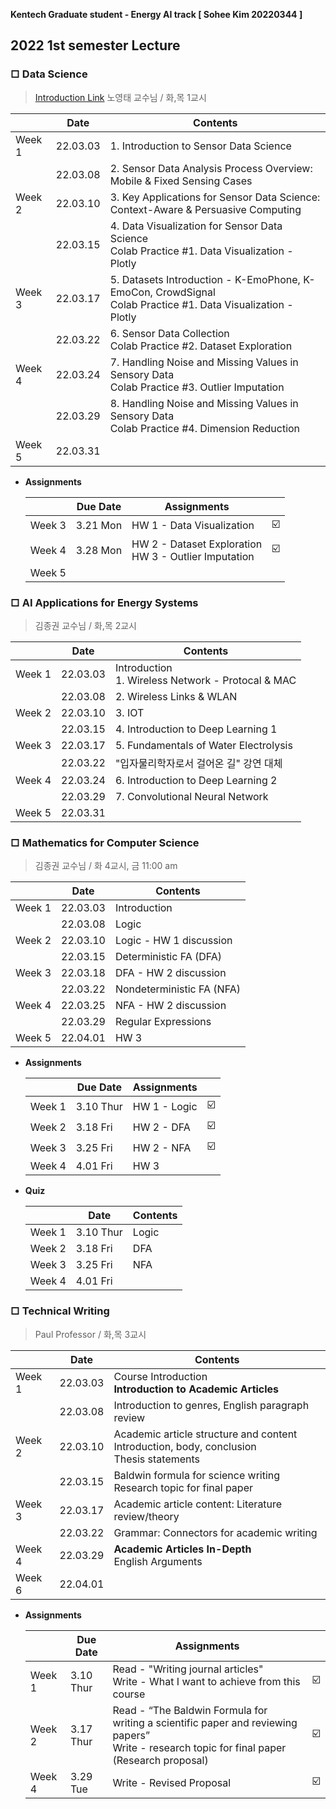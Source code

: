 **Kentech Graduate student - Energy AI track [ Sohee Kim 20220344 ]** 

## 2022 1st semester Lecture

### □ Data Science

> [Introduction Link](http://tiny.cc/y3wouz)
> 노영태 교수님 / 화,목 1교시

|        | Date     | Contents                                                     |
| ------ | -------- | ------------------------------------------------------------ |
| Week 1 | 22.03.03 | 1. Introduction to Sensor Data Science                       |
|        | 22.03.08 | 2. Sensor Data Analysis Process Overview: Mobile & Fixed Sensing Cases |
| Week 2 | 22.03.10 | 3. Key Applications for Sensor Data Science: Context-Aware & Persuasive Computing |
|        | 22.03.15 | 4. Data Visualization for Sensor Data Science <br />Colab Practice #1. Data Visualization - Plotly |
| Week 3 | 22.03.17 | 5. Datasets Introduction - K-EmoPhone, K-EmoCon, CrowdSignal<br />Colab Practice #1. Data Visualization - Plotly |
|        | 22.03.22 | 6. Sensor Data Collection<br />Colab Practice #2. Dataset Exploration |
| Week 4 | 22.03.24 | 7. Handling Noise and Missing Values in Sensory Data<br />Colab Practice #3. Outlier Imputation |
|        | 22.03.29 | 8.  Handling Noise and Missing Values in Sensory Data<br />Colab Practice #4. Dimension Reduction |
| Week 5 | 22.03.31 |                                                              |

* **Assignments**

  |        | Due Date | Assignments                                               |                         |
  | ------ | -------- | --------------------------------------------------------- | ----------------------- |
  | Week 3 | 3.21 Mon | HW 1 - Data Visualization                                 | :ballot_box_with_check: |
  | Week 4 | 3.28 Mon | HW 2 - Dataset Exploration<br />HW 3 - Outlier Imputation | :ballot_box_with_check: |
  | Week 5 |          |                                                           |                         |



### □ AI Applications for Energy Systems

> 김종권 교수님 /  화,목 2교시

|        | Date     | Contents                                               |
| ------ | -------- | ------------------------------------------------------ |
| Week 1 | 22.03.03 | Introduction<br />1. Wireless Network - Protocal & MAC |
|        | 22.03.08 | 2. Wireless Links & WLAN                               |
| Week 2 | 22.03.10 | 3. IOT                                                 |
|        | 22.03.15 | 4. Introduction to Deep Learning 1                     |
| Week 3 | 22.03.17 | 5. Fundamentals of Water Electrolysis                  |
|        | 22.03.22 | "입자물리학자로서 걸어온 길" 강연 대체                 |
| Week 4 | 22.03.24 | 6. Introduction to Deep Learning 2                     |
|        | 22.03.29 | 7. Convolutional Neural Network                        |
| Week 5 | 22.03.31 |                                                        |



### □ Mathematics for Computer Science

>  김종권 교수님 /  화 4교시, 금 11:00 am

|        | Date     | Contents                  |
| ------ | -------- | ------------------------- |
| Week 1 | 22.03.03 | Introduction              |
|        | 22.03.08 | Logic                     |
| Week 2 | 22.03.10 | Logic - HW 1 discussion   |
|        | 22.03.15 | Deterministic FA (DFA)    |
| Week 3 | 22.03.18 | DFA - HW 2 discussion     |
|        | 22.03.22 | Nondeterministic FA (NFA) |
| Week 4 | 22.03.25 | NFA - HW 2 discussion     |
|        | 22.03.29 | Regular Expressions       |
| Week 5 | 22.04.01 | HW 3                      |

* **Assignments**

  |        | Due Date  | Assignments  |                         |
  | ------ | --------- | ------------ | ----------------------- |
  | Week 1 | 3.10 Thur | HW 1 - Logic | :ballot_box_with_check: |
  | Week 2 | 3.18 Fri  | HW 2 - DFA   | :ballot_box_with_check: |
  | Week 3 | 3.25 Fri  | HW 2 - NFA   | :ballot_box_with_check: |
  | Week 4 | 4.01 Fri  | HW 3         |                         |

* **Quiz**

  |        | Date      | Contents |
  | ------ | --------- | -------- |
  | Week 1 | 3.10 Thur | Logic    |
  | Week 2 | 3.18 Fri  | DFA      |
  | Week 3 | 3.25 Fri  | NFA      |
  | Week 4 | 4.01 Fri  |          |



### □ Technical Writing

> Paul Professor / 화,목 3교시

|        | Date     | Contents                                                     |
| ------ | -------- | ------------------------------------------------------------ |
| Week 1 | 22.03.03 | Course Introduction<br />**Introduction to Academic Articles** |
|        | 22.03.08 | Introduction to genres, English paragraph review             |
| Week 2 | 22.03.10 | Academic article structure and content<br />Introduction, body, conclusion<br />Thesis statements |
|        | 22.03.15 | Baldwin formula for science writing<br />Research topic for final paper |
| Week 3 | 22.03.17 | Academic article content: Literature review/theory           |
|        | 22.03.22 | Grammar: Connectors for academic writing                     |
| Week 4 | 22.03.29 | **Academic Articles In-Depth**<br />English Arguments        |
| Week 6 | 22.04.01 |                                                              |

* **Assignments**

    |        | Due Date  | Assignments                                                  |                         |
    | ------ | --------- | ------------------------------------------------------------ | ----------------------- |
    | Week 1 | 3.10 Thur | Read - "Writing journal articles" <br />Write - What I want to achieve from this course | :ballot_box_with_check: |
    | Week 2 | 3.17 Thur | Read - “The Baldwin Formula for writing a scientific paper and reviewing papers” <br />Write - research topic for final paper (Research proposal) | :ballot_box_with_check: |
    | Week 4 | 3.29 Tue  | Write - Revised Proposal                                     | :ballot_box_with_check: |

